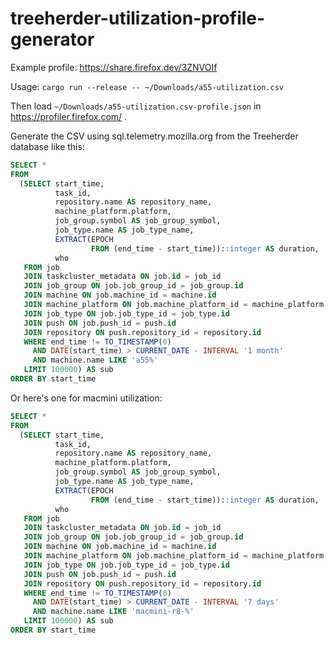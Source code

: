 # treeherder-utilization-profile-generator

Example profile: https://share.firefox.dev/3ZNVOIf

Usage: `cargo run --release -- ~/Downloads/a55-utilization.csv`

Then load `~/Downloads/a55-utilization.csv-profile.json` in https://profiler.firefox.com/ .

Generate the CSV using sql.telemetry.mozilla.org from the Treeherder database like this:

```sql
SELECT *
FROM
  (SELECT start_time,
          task_id,
          repository.name AS repository_name,
          machine_platform.platform,
          job_group.symbol AS job_group_symbol,
          job_type.name AS job_type_name,
          EXTRACT(EPOCH
                  FROM (end_time - start_time))::integer AS duration,
          who
   FROM job
   JOIN taskcluster_metadata ON job.id = job_id
   JOIN job_group ON job.job_group_id = job_group.id
   JOIN machine ON job.machine_id = machine.id
   JOIN machine_platform ON job.machine_platform_id = machine_platform.id
   JOIN job_type ON job.job_type_id = job_type.id
   JOIN push ON job.push_id = push.id
   JOIN repository ON push.repository_id = repository.id
   WHERE end_time != TO_TIMESTAMP(0)
     AND DATE(start_time) > CURRENT_DATE - INTERVAL '1 month'
     AND machine.name LIKE 'a55%'
   LIMIT 100000) AS sub
ORDER BY start_time
```

Or here's one for macmini utilization:

```sql
SELECT *
FROM
  (SELECT start_time,
          task_id,
          repository.name AS repository_name,
          machine_platform.platform,
          job_group.symbol AS job_group_symbol,
          job_type.name AS job_type_name,
          EXTRACT(EPOCH
                  FROM (end_time - start_time))::integer AS duration,
          who
   FROM job
   JOIN taskcluster_metadata ON job.id = job_id
   JOIN job_group ON job.job_group_id = job_group.id
   JOIN machine ON job.machine_id = machine.id
   JOIN machine_platform ON job.machine_platform_id = machine_platform.id
   JOIN job_type ON job.job_type_id = job_type.id
   JOIN push ON job.push_id = push.id
   JOIN repository ON push.repository_id = repository.id
   WHERE end_time != TO_TIMESTAMP(0)
     AND DATE(start_time) > CURRENT_DATE - INTERVAL '7 days'
     AND machine.name LIKE 'macmini-r8-%'
   LIMIT 100000) AS sub
ORDER BY start_time
```
